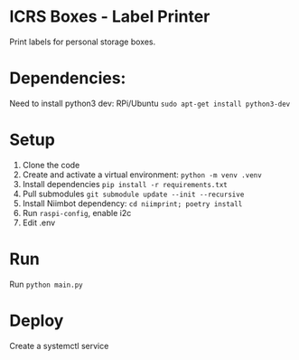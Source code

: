 # ICRS Boxes - Label Printer

Print labels for personal storage boxes.

# Dependencies:
Need to install python3 dev:
RPi/Ubuntu
`sudo apt-get install python3-dev`

# Setup
1. Clone the code
2. Create and activate a virtual environment: `python -m venv .venv`
3. Install dependencies `pip install -r requirements.txt`
4. Pull submodules `git submodule update --init --recursive`
5. Install Niimbot dependency: `cd niimprint; poetry install`
6. Run `raspi-config`, enable i2c
7. Edit .env


# Run
Run `python main.py`

# Deploy
Create a systemctl service

